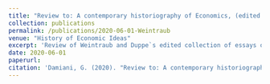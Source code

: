 ```yaml
---
title: "Review to: A contemporary historiography of Economics, (edited by T.Düppe and E.Roy Weintraub)"
collection: publications
permalink: /publications/2020-06-01-Weintraub
venue: "History of Economic Ideas"
excerpt: 'Review of Weintraub and Duppe`s edited collection of essays on the Historiography of Contemporary Economics.'
date: 2020-06-01
paperurl: 
citation: 'Damiani, G. (2020). "Review to: A contemporary historiography of Economics" <i>History of Economic Ideas</i>. 28(2).'
---
```




